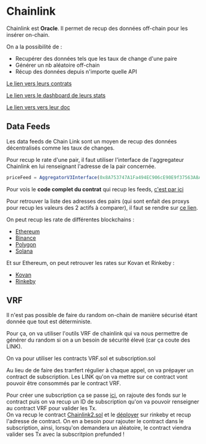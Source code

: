 # Chainlink

Chainlink est **Oracle**. Il permet de recup des données off-chain pour les insérer on-chain.

On a la possibilité de :

- Recupérer des données tels que les taux de change d'une paire
- Générer un nb aléatoire off-chain
- Récup des données depuis n'importe quelle API

[Le lien vers leurs contrats](https://github.com/smartcontractkit/chainlink/tree/develop/contracts/src/v0.8)

[Le lien vers le dashboard de leurs stats](https://market.link/overview)

[Le lien vers vers leur doc](https://docs.chain.link/)

## Data Feeds

Les data feeds de Chain Link sont un moyen de recup des données décentralisés comme les taux de changes.

Pour recup le rate d'une pair, il faut utiliser l'interface de l'aggregateur Chainlink en lui renseignant l'adresse de la pair concernée.

```js
priceFeed = AggregatorV3Interface(0x8A753747A1Fa494EC906cE90E9f37563A8AF630e);
```

Pour vois le **code complet du contrat** qui recup les feeds, [c'est par ici](./contracts/ChainLinkTest.sol)

Pour retrouver la liste des adresses des pairs (qui sont enfait des proxys pour recup les valeurs des 2 actifs à comparer), il faut se rendre sur [ce lien](https://docs.chain.link/docs/reference-contracts//).

On peut recup les rate de différentes blockchains :

- [Ethereum](https://docs.chain.link/docs/ethereum-addresses/)
- [Binance](https://docs.chain.link/docs/bnb-chain-addresses/)
- [Polygon](https://docs.chain.link/docs/matic-addresses/)
- [Solana](https://docs.chain.link/docs/solana/data-feeds-solana/)

Et sur Ethereum, on peut retrouver les rates sur Kovan et Rinkeby :

- [Kovan](https://docs.chain.link/docs/ethereum-addresses/#Kovan%20Testnet)
- [Rinkeby](https://docs.chain.link/docs/ethereum-addresses/#Rinkeby%20Testnet)

## VRF

Il n'est pas possible de faire du random on-chain de manière sécurisé étant donnée que tout est déterministe.

Pour ça, on va utiliser l'outils VRF de chainlink qui va nous permettre de générer du random si on a un besoin de sécurité élevé (car ça coute des LINK).

On va pour utiliser les contracts VRF.sol et subscription.sol

Au lieu de de faire des tranfert régulier à chaque appel, on va prépayer un contract de subscription. Les LINK qu'on va mettre sur ce contract vont pouvoir être consommés par le contract VRF.

Pour créer une subscription ça se passe [ici](https://vrf.chain.link/new), on rajoute des fonds sur le contract puis on va recup un ID de subscription qu'on va pouvoir renseigner au contract VRF pour valider les Tx.  
On va recup le contract [Chainlink2.sol](https://github.com/lecascyril/test/blob/main/contracts/chainlink2.sol) et le [déployer](./migrations/2_chainlink-vrf.js) sur rinkeby et recup l'adresse de contract. On en a besoin pour rajouter le contract dans le subscription, ainsi, lorsqu'on demandera un aléatoire, le contract viendra valider ses Tx avec la subscritpion prefunded !